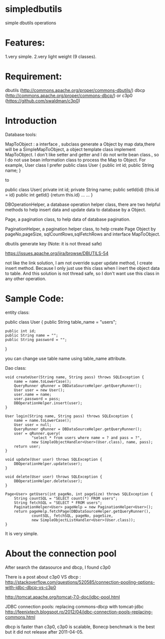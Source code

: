 simpledbutils
=============

simple dbutils operations

Features:
=============
1.very simple.
2.very light weight (9 classes).


Requirement:
=============
dbutils (http://commons.apache.org/proper/commons-dbutils/)
dbcp (http://commons.apache.org/proper/commons-dbcp/)
or c3p0 (https://github.com/swaldman/c3p0)



Introduction
=============

Database tools:

MapToObject :  a interface , subclass generate a Object by map data,there will be a
SimpleMapToObject, a object template class implement MapToObject.
I don't like setter and getter and I do not write bean class., so I do not use bean information class to process the Map to Object.
For example, User class
I prefer
public class User {
   public int id;
   public String name;
}

to

public class User{
  private int id;
  private String name;
  public setId(id) {this.id = id}
  public int getId() {return this.id}
  ...
  ...
}

DBOperationHelper, a database operation helper class, there are two helpful methods to help insert data and update data to database by a Object.

Page, a pagination class, to help data of database pagination.

PaginationHelper, a pagination helper class, to help create Page Object by pageNo,pageSize, sqlCountRows,sqlFetchRows and interface MapToObject.

dbutils  generate key   (Note: it is not thread safe)

https://issues.apache.org/jira/browse/DBUTILS-54

not like the link solution, I am not override super update method, I create insert method. Because I only just use this class when I inert the object data to table. And this solution is not thread safe, so I don't want use this class in any other operation.


Sample Code:
=============

entity class:

public class User {
    public String table_name = "users";

    public int id;
    public String name = "";
    public String password = "";
}


you can change use table name using table_name attribute.

Dao class:

    void createUser(String name, String pass) throws SQLException {
        name = name.toLowerCase();
        QueryRunner qRunner = DBDataSourceHelper.getQueryRunner();
        User user = new User();
        user.name = name;
        user.password = pass;
        DBOperationHelper.insert(user);
    }

    User login(String name, String pass) throws SQLException {
        name = name.toLowerCase();
        User user = null;
        QueryRunner qRunner = DBDataSourceHelper.getQueryRunner();
        user = qRunner.query(
                "select * from users where name = ? and pass = ?",
                new SimpleObjectHandler<User>(User.class), name, pass);
        return user;
    }

    void update(User user) throws SQLException {
        DBOperationHelper.update(user);
    }

    void delete(User user) throws SQLException {
        DBOperationHelper.delete(user);
    }

    Page<User> getUsers(int pageNo, int pageSize) throws SQLException {
        String countSQL = "SELECT count(*) FROM users";
        String fetchSQL = "SELECT * FROM users";
        PaginationHelper<User> pageHelp = new PaginationHelper<User>();
        return pageHelp.fetchPage(DBDataSourceHelper.getQueryRunner(),
                countSQL, fetchSQL, pageNo, pageSize,
                new SimpleObjectListHandler<User>(User.class));
    }

It is very simple.


About the connection pool
==========================

After search the datasource and dbcp, I found c3p0

There is a post about c3p0 VS dbcp : http://stackoverflow.com/questions/520585/connection-pooling-options-with-jdbc-dbcp-vs-c3p0

http://tomcat.apache.org/tomcat-7.0-doc/jdbc-pool.html

JDBC connection pools: replacing commons-dbcp with tomcat-jdbc
http://feenixtech.blogspot.ro/2012/04/jdbc-connection-pools-replacing-commons.html

dbcp is faster than c3p0, c3p0 is scalable, Bonecp benchmark is the best but it did not release after 2011-04-05.
